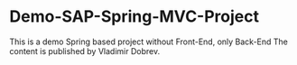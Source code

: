 # Demo-SAP-Spring-MVC-Project
This is a demo Spring based project without Front-End, only Back-End
The content is published by Vladimir Dobrev.
